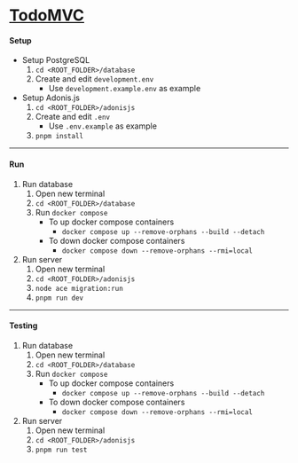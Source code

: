 # [TodoMVC](https://todomvc.com/)

#### Setup

- Setup PostgreSQL
	1. `cd <ROOT_FOLDER>/database`
	2. Create and edit `development.env`
		- Use `development.example.env` as example
- Setup Adonis.js
	1. `cd <ROOT_FOLDER>/adonisjs`
	2. Create and edit `.env`
		- Use `.env.example` as example
	3. `pnpm install`

---

#### Run

1. Run database
	1. Open new terminal
	2. `cd <ROOT_FOLDER>/database`
	3. Run `docker compose`
		- To up docker compose containers
			- `docker compose up --remove-orphans --build --detach`
		- To down docker compose containers
			- `docker compose down --remove-orphans --rmi=local`
2. Run server
	1. Open new terminal
	2. `cd <ROOT_FOLDER>/adonisjs`
	3. `node ace migration:run`
	4. `pnpm run dev`

---

#### Testing

1. Run database
	1. Open new terminal
	2. `cd <ROOT_FOLDER>/database`
	3. Run `docker compose`
		- To up docker compose containers
			- `docker compose up --remove-orphans --build --detach`
		- To down docker compose containers
			- `docker compose down --remove-orphans --rmi=local`
2. Run server
	1. Open new terminal
	2. `cd <ROOT_FOLDER>/adonisjs`
	3. `pnpm run test`
